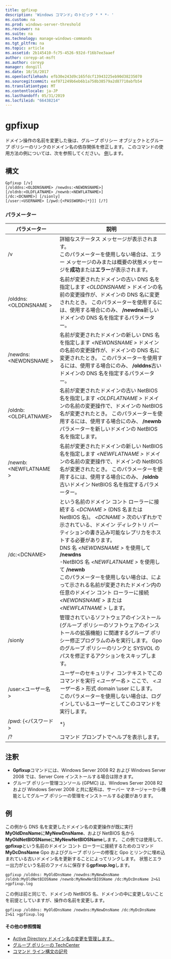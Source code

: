 ```yaml
---
title: gpfixup
description: 'Windows コマンド」のトピック * * *- '
ms.custom: na
ms.prod: windows-server-threshold
ms.reviewer: na
ms.suite: na
ms.technology: manage-windows-commands
ms.tgt_pltfrm: na
ms.topic: article
ms.assetid: 2b145410-fc75-4526-932d-f16b7ee3aaef
author: coreyp-at-msft
ms.author: coreyp
manager: dongill
ms.date: 10/16/2017
ms.openlocfilehash: efb30e243d9c165fdcf13943225eb90d38235070
ms.sourcegitcommit: eaf071249b6eb6b1a758b38579a2d87710abfb54
ms.translationtype: MT
ms.contentlocale: ja-JP
ms.lasthandoff: 05/31/2019
ms.locfileid: "66438214"
---
```

# <a name="gpfixup"></a>gpfixup



ドメイン操作の名前を変更した後は、グループ ポリシー オブジェクトとグループ ポリシーのリンクのドメイン名の依存関係を修正します。 このコマンドの使用方法の例については、次を参照してください。 [例](#BKMK_Examples)します。

## <a name="syntax"></a>構文

```
Gpfixup [/v] 
[/olddns:<OLDDNSNAME> /newdns:<NEWDNSNAME>] 
[/oldnb:<OLDFLATNAME> /newnb:<NEWFLATNAME>] 
[/dc:<DCNAME>] [/sionly] 
[/user:<USERNAME> [/pwd:{<PASSWORD>|*}]] [/?]
```

### <a name="parameters"></a>パラメーター

|       パラメーター       |                                                                                                                                                                                                                               説明                                                                                                                                                                                                                               |
|-----------------------|-------------------------------------------------------------------------------------------------------------------------------------------------------------------------------------------------------------------------------------------------------------------------------------------------------------------------------------------------------------------------------------------------------------------------------------------------------------------------|
|          /v           |                                                                                                                                                      詳細なステータス メッセージが表示されます。</br>このパラメーターを使用しない場合は、エラー メッセージのみまたは概要の状態メッセージを**成功**または**エラー**が表示されます。                                                                                                                                                       |
| /olddns:\<OLDDNSNAME > |                                                                                                           名前が変更されたドメインの古い DNS 名を指定します *\<OLDDNSNAME >* ドメインの名前の変更操作が、ドメインの DNS 名に変更されたとき。 このパラメーターを使用するには、使用する場合にのみ、 **/newdns**新しいドメインの DNS 名を指定するパラメーター。                                                                                                            |
| /newdns:\<NEWDNSNAME > |                                                                                                          名前が変更されたドメインの新しい DNS 名を指定します *\<NEWDNSNAME >* ドメインの名前の変更操作が、ドメインの DNS 名に変更されたとき。 このパラメーターを使用するには、使用する場合にのみ、 **/olddns**古いドメインの DNS 名を指定するパラメーター。                                                                                                           |
| /oldnb:\<OLDFLATNAME> |                                                                                                        名前が変更されたドメインの古い NetBIOS 名を指定します *\<OLDFLATNAME >* ドメインの名前の変更操作で、ドメインの NetBIOS 名が変更されたとき。 このパラメーターを使用するには、使用する場合にのみ、 **/newnb**パラメーターを新しいドメインの NetBIOS 名を指定します。                                                                                                        |
| /newnb:\<NEWFLATNAME > |                                                                                                       名前が変更されたドメインの新しい NetBIOS 名を指定します *\<NEWFLATNAME >* ドメインの名前の変更操作で、ドメインの NetBIOS 名が変更されたとき。 このパラメーターを使用するには、使用する場合にのみ、 **/oldnb**古いドメイン NetBIOS 名を指定するパラメーター。                                                                                                       |
|     /dc:\<DCNAME>     | という名前のドメイン コント ローラーに接続する *\<DCNAME >* (DNS 名または NetBIOS 名)。 *\<DCNAME >* 次のいずれかで示されている、ドメイン ディレクトリ パーティションの書き込み可能なレプリカをホストする必要があります。</br>DNS 名 *\<NEWDNSNAME >* を使用して **/newdns**</br>-NetBIOS 名 *\<NEWFLATNAME >* を使用して **/newnb**</br>このパラメーターを使用しない場合は、によって示される名前が変更されたドメイン内の任意のドメイン コント ローラーに接続 *\<NEWDNSNAME >* または *\<NEWFLATNAME >* します。 |
|        /sionly        |                                                                                                                           管理されているソフトウェアのインストール (グループ ポリシーのソフトウェアのインストールの拡張機能) に関連するグループ ポリシー修正プログラムのみを実行します。 Gpo のグループ ポリシーのリンクと SYSVOL のパスを修正するアクションをスキップします。                                                                                                                           |
|   /user:\<ユーザー名 >   |                                                                                                                                   ユーザーのセキュリティ コンテキストでこのコマンドを実行 *\<ユーザー名 >* ここで、 *\<ユーザー名 >* 形式 domain \user にします。</br>このパラメーターを使用しない場合は、ログインしているユーザーとしてこのコマンドを実行します。                                                                                                                                    |
|   /pwd: {\<パスワード >   |                                                                                                                                                                                                                                   \*}                                                                                                                                                                                                                                   |
|          /?           |                                                                                                                                                                                                                  コマンド プロンプトでヘルプを表示します。                                                                                                                                                                                                                   |

## <a name="remarks"></a>注釈

-   **Gpfixup**コマンドには、Windows Server 2008 R2 および Windows Server 2008 では、Server Core インストールする場合は除きます。
-   グループ ポリシー管理コンソール (GPMC) は、Windows Server 2008 R2 および Windows Server 2008 と共に配布は、サーバー マネージャーから機能としてグループ ポリシーの管理をインストールする必要があります。

## <a name="BKMK_Examples"></a>例

この例から DNS 名を変更したドメイン名の変更操作が既に実行**MyOldDnsName**に**MyNewDnsName**、および NetBIOS 名から**MyOldNetBIOSName**に**MyNewNetBIOSName**します。 この例では使用して、 **gpfixup**という名前のドメイン コント ローラーに接続するためのコマンド**MyDcDnsName** Gpo およびグループ ポリシーの修復と Gpo とリンクに埋め込まれている古いドメイン名を更新することによってリンクします。 状態とエラー出力がという名前のファイルに保存する**gpfixup.log**します。
```
gpfixup /olddns: MyOldDnsName /newdns:MyNewDnsName /oldnb:MyOldNetBIOSName /newnb:MyNewNetBIOSName /dc:MyDcDnsName 2>&1 >gpfixup.log
```
この例は前と同じで、ドメインの NetBIOS 名、ドメインの中に変更しないことを前提としていますが、操作の名前を変更します。
```
gpfixup /olddns: MyOldDnsName /newdns:MyNewDnsName /dc:MyDcDnsName 2>&1 >gpfixup.log
```

#### <a name="additional-references"></a>その他の参照情報

-   [Active Directory ドメイン名の変更を管理します。](https://go.microsoft.com/fwlink/?LinkId=198385)
-   [グループ ポリシーの TechCenter](https://go.microsoft.com/fwlink/?LinkID=145531)
-   [コマンド ライン構文の記号](command-line-syntax-key.md)